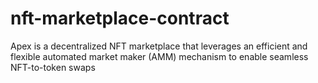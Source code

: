 # nft-marketplace-contract
Apex is a decentralized NFT marketplace that leverages an efficient and flexible automated market maker (AMM) mechanism to enable seamless NFT-to-token swaps
